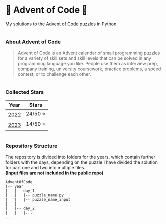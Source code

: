 # 🎄 Advent of Code 🎄
My solutions to the [Advent of Code](https://adventofcode.com/) puzzles in Python.

#
### About Advent of Code
> Advent of Code is an Advent calendar of small programming puzzles 
> for a variety of skill sets and skill levels that can be solved 
> in any programming language you like. People use them as interview prep, 
> company training, university coursework, practice problems, a speed contest, 
> or to challenge each other.

#
### Collected Stars

|     Year     |  Stars   |
| ------------ | ---------|
| [2022](2022) | 24/50 ⭐ |
| [2023](2023) | 14/50 ⭐ |

#
### Repository Structure

The repository is divided into folders for the years, which contain further folders with the days, 
depending on the puzzle I have divided the solution for part one and two into multiple files. \
**(Input files are not included in the public repo)**

```tree
AdventOfCode
|-- year
|   |-- day_1
|   |   |-- puzzle_name.py
|   |   |-- puzzle_name_input
|   |
|   |-- day_2
|   |   |... 
...
```
